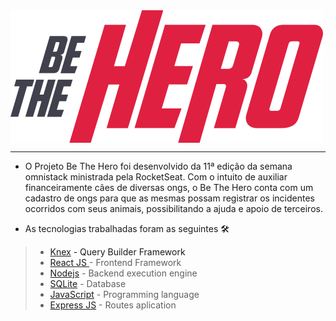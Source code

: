 <img align="center" src="https://github.com/MoraesFS-N/be-the-hero/blob/master/frontend/src/assets/logo.svg">
<hr>

- O Projeto Be The Hero foi desenvolvido da 11ª edição da semana omnistack ministrada pela RocketSeat.
Com o intuito de auxiliar financeiramente cães de diversas ongs, o Be The Hero conta com um cadastro de
ongs para que as mesmas possam registrar os incidentes ocorridos com seus animais, possibilitando a ajuda e apoio de terceiros.

- As tecnologias trabalhadas foram as seguintes 🛠️
> - <a href="http://knexjs.org/">Knex<a/> - Query Builder Framework
> - <a href="https://reactjs.org/">React JS </a> - Frontend Framework
> - <a href="https://nodejs.org/en/"> Nodejs</a> - Backend execution engine
> - <a href="https://www.sqlite.org/"> SQLite</a> - Database
> - <a href="https://developer.mozilla.org/en-US/docs/Web/JavaScript"> JavaScript</a> - Programming language 
> - <a href="https://expressjs.com/"> Express JS</a> - Routes aplication
